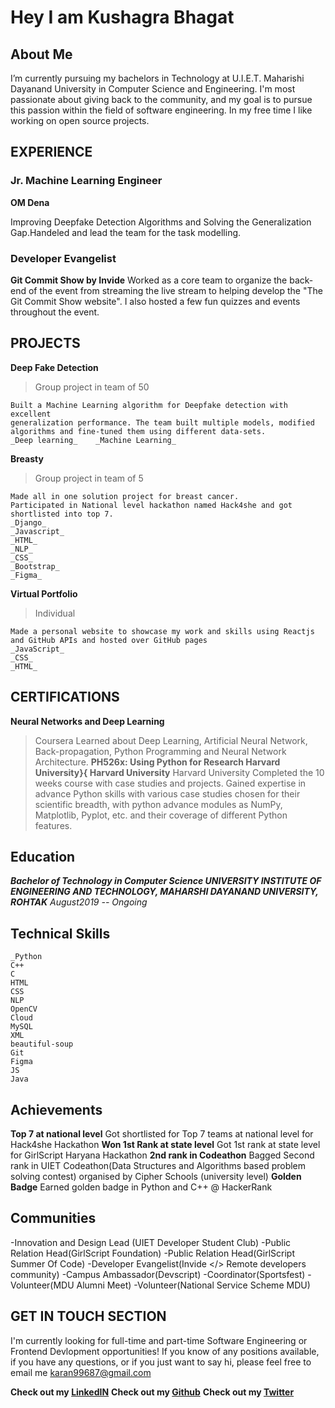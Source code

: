 # Hey I am Kushagra Bhagat

## About Me
I’m currently pursuing my bachelors in Technology at U.I.E.T. Maharishi Dayanand University in Computer Science and Engineering.
I'm most passionate about giving back to the community, and my goal is to pursue this passion within the field of software engineering.
In my free time I like working on open source projects.


## EXPERIENCE
### Jr. Machine Learning Engineer 
**OM Dena**

Improving Deepfake Detection Algorithms and Solving the Generalization Gap.Handeled and lead the team for the task modelling.

### Developer Evangelist
**Git Commit Show by Invide**
Worked as a core team to organize the back-end of the event from streaming the live stream to helping develop the "The Git Commit Show website".
I also hosted a few fun quizzes and events throughout the event.
## PROJECTS
**Deep Fake Detection** 
>Group project in team of 50

```
Built a Machine Learning algorithm for Deepfake detection with excellent
generalization performance. The team built multiple models, modified
algorithms and fine-tuned them using different data-sets.
_Deep learning_    _Machine Learning_

``` 


**Breasty** 
>Group project in team of 5

```
Made all in one solution project for breast cancer.
Participated in National level hackathon named Hack4she and got shortlisted into top 7.
_Django_
_Javascript_
_HTML_
_NLP_
_CSS_
_Bootstrap_
_Figma_
```
**Virtual Portfolio**
>Individual
```
Made a personal website to showcase my work and skills using Reactjs and GitHub APIs and hosted over GitHub pages
_JavaScript_
_CSS_
_HTML_
```

## CERTIFICATIONS
**Neural Networks and Deep Learning**
>Coursera
Learned about Deep Learning, Artificial Neural Network, Back-propagation, Python Programming and Neural Network Architecture.
**PH526x: Using Python for Research  Harvard University}{ Harvard University**
>Harvard University
Completed the 10 weeks course with case studies and projects. Gained expertise in advance Python skills with various case studies chosen for their scientific breadth, with python advance modules as NumPy, Matplotlib, Pyplot, etc. and their coverage of different Python features.
## Education
***Bachelor of Technology in Computer Science
UNIVERSITY INSTITUTE OF ENGINEERING AND TECHNOLOGY, MAHARSHI DAYANAND UNIVERSITY, ROHTAK***
_August2019 -- Ongoing_
## Technical Skills
```
_Python
C++
C
HTML
CSS
NLP
OpenCV
Cloud
MySQL
XML
beautiful-soup
Git
Figma
JS
Java
```
## Achievements
**Top 7 at national level**
Got shortlisted for Top 7 teams at national level for Hack4she Hackathon
**Won 1st Rank at state level**
Got 1st rank at state level for GirlScript Haryana Hackathon
**2nd rank  in Codeathon**
Bagged Second rank in UIET Codeathon(Data Structures and Algorithms based problem solving contest) organised by Cipher Schools  (university level)
**Golden Badge**
Earned golden badge in Python and C++ @ HackerRank
## Communities
-Innovation and Design Lead (UIET Developer Student Club)
-Public Relation Head(GirlScript Foundation)
-Public Relation Head(GirlScript Summer Of Code)
-Developer Evangelist(Invide </> Remote developers community)
-Campus Ambassador(Devscript)
-Coordinator(Sportsfest)
-Volunteer(MDU Alumni Meet)
-Volunteer(National Service Scheme MDU)
## GET IN TOUCH SECTION
I'm currently looking for full-time and part-time Software Engineering or Frontend Devlopment opportunities! If you know of any positions available, if you have any questions, or if you just want to say hi, please feel free to email me [karan99687@gmail.com](karan99687@gmail.com)






**Check out my [LinkedIN](https://www.linkedin.com/in/kushagrabhagat/)**
**Check out my [Github](https://github.com/kushagrabhagat)**
**Check out my [Twitter](https://www.twitter.com/kushagrabhagat/)**



